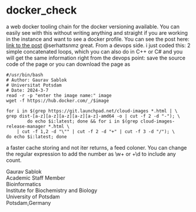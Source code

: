 # docker_check
a web docker tooling chain for the docker versioning available. You can easily see with this without writing anything and straight if you are working in the instance and want to see a docker profile. You can see the post here: [link to the post](https://linuxcommunity.io/t/docker-image-tag-scrapper/3389) @serhattsnmz great. From a devops side. i just coded this: 2 simple concatenated loops, which you can also do in C++ or C# and you will get the same information right from the devops point: save the source code of the page or you can download the page as 
```
#/usr/bin/bash
# Author: Gaurav Sablok
# Universitat Potsdam
# Date: 2024-3-7 
read -r -p "enter the image name:" image
wget -f https://hub.docker.com/_/$image

for i in $(grep https://git.launchpad.net/cloud-images *.html | \
grep dist-[a-z][a-z][a-z][a-z][a-z]-amd64 -o | cut -f 2 -d "-"); \
        do echo $i:latest; done && for i in $(grep cloud-images-release-manager *.html \
    | cut -f 1,2 -d "\"" | cut -f 2 -d "+" | cut -f 3 -d "/"); \
do echo $i:latest; done
```
a faster cache storing and not iter returns, a feed coloner. You can change the regular expression to add the number as \w+ or +\d to include any count.

Gaurav Sablok \
Academic Staff Member \
Bioinformatics \
Institute for Biochemistry and Biology \
University of Potsdam \
Potsdam,Germany
